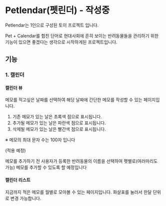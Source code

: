 # Petlendar(펫린더) - 작성중

Petlendar는 1인으로 구성된 토이 프로젝트 입니다.

Pet + Calendar를 합친 단어로 현대사회에 흔히 보이는 반려동물들을 관리하기 위한 기능이 있으면 좋겠다는 생각으로 시작하게된 프로젝트입니다.



## 기능

### 1. 캘린더

#### 캘린더 뷰

메모를 적고싶은 날짜를 선택하여 해당 날짜에 간단한 메모를 작성할 수 있는 페이지입니다.

1. 기존 메모가 있는 날은 초록색 점으로 표시됩니다.
2. 추가될 메모가 있는 날은 파란색 점으로 표시됩니다.
3. 삭제될 메모가 있는 날은 빨간색 점으로 표시됩니다.

※ 메모의 최대 문자 수는 100자 입니다



(적용 예정)

메모를 추가하기 전 사용자가 등록한 반려동물의 이름을 선택하여 펫별로(여러마리도 가능) 메모를 추가할 수 있도록 할 예정입니다





#### 캘린더 리스트

지금까지 적은 메모를 월별로 모아볼 수 있는 페이지입니다. 화살표를 눌러서 한달 단위로 변경 가능합니다.